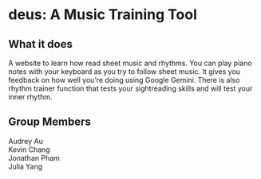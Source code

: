 # deus: A Music Training Tool

## What it does
A website to learn how read sheet music and rhythms. You can play piano notes with your keyboard as you try to follow sheet music. It gives you feedback on how well you’re doing using Google Gemini. There is also rhythm trainer function that tests your sightreading skills and will test your inner rhythm.

## Group Members
Audrey Au <br>
Kevin Chang <br>
Jonathan Pham <br>
Julia Yang <br>








